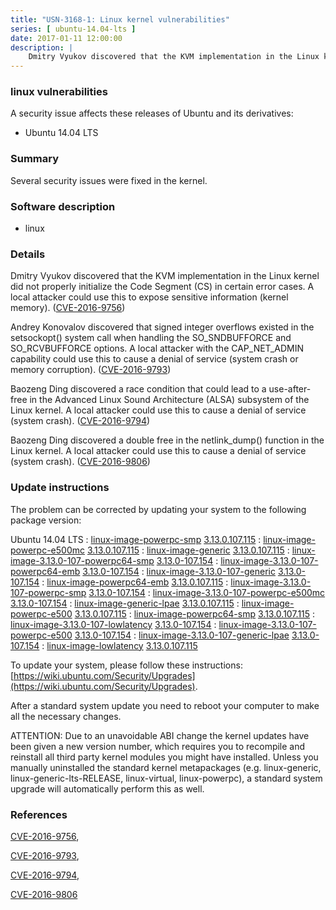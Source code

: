 ```yaml
---
title: "USN-3168-1: Linux kernel vulnerabilities"
series: [ ubuntu-14.04-lts ]
date: 2017-01-11 12:00:00
description: |
    Dmitry Vyukov discovered that the KVM implementation in the Linux kernel did not properly initialize the Code Segment (CS) in certain error cases. A local attacker could use this to expose sensitive information (kernel memory). ([CVE-2016-9756](http://people.ubuntu.com/~ubuntu-security/cve/CVE-2016-9756))
--- 
```

 
### linux vulnerabilities

A security issue affects these releases of Ubuntu and its derivatives:

* Ubuntu 14.04 LTS

### Summary

Several security issues were fixed in the kernel. 

### Software description

* linux 

### Details

Dmitry Vyukov discovered that the KVM implementation in the Linux kernel did not properly initialize the Code Segment (CS) in certain error cases. A local attacker could use this to expose sensitive information (kernel memory). ([CVE-2016-9756](http://people.ubuntu.com/~ubuntu-security/cve/CVE-2016-9756))

Andrey Konovalov discovered that signed integer overflows existed in the setsockopt() system call when handling the SO_SNDBUFFORCE and SO_RCVBUFFORCE options. A local attacker with the CAP_NET_ADMIN capability could use this to cause a denial of service (system crash or memory corruption). ([CVE-2016-9793](http://people.ubuntu.com/~ubuntu-security/cve/CVE-2016-9793))

Baozeng Ding discovered a race condition that could lead to a use-after- free in the Advanced Linux Sound Architecture (ALSA) subsystem of the Linux kernel. A local attacker could use this to cause a denial of service (system crash). ([CVE-2016-9794](http://people.ubuntu.com/~ubuntu-security/cve/CVE-2016-9794))

Baozeng Ding discovered a double free in the netlink_dump() function in the Linux kernel. A local attacker could use this to cause a denial of service (system crash). ([CVE-2016-9806](http://people.ubuntu.com/~ubuntu-security/cve/CVE-2016-9806)) 

### Update instructions

The problem can be corrected by updating your system to the following package version:

Ubuntu 14.04 LTS
 : [linux-image-powerpc-smp](https://launchpad.net/ubuntu/+source/linux) <span> [3.13.0.107.115](https://launchpad.net/ubuntu/+source/linux/3.13.0-107.154) </span> 
 : [linux-image-powerpc-e500mc](https://launchpad.net/ubuntu/+source/linux) <span> [3.13.0.107.115](https://launchpad.net/ubuntu/+source/linux/3.13.0-107.154) </span> 
 : [linux-image-generic](https://launchpad.net/ubuntu/+source/linux) <span> [3.13.0.107.115](https://launchpad.net/ubuntu/+source/linux/3.13.0-107.154) </span> 
 : [linux-image-3.13.0-107-powerpc64-smp](https://launchpad.net/ubuntu/+source/linux) <span> [3.13.0-107.154](https://launchpad.net/ubuntu/+source/linux/3.13.0-107.154) </span> 
 : [linux-image-3.13.0-107-powerpc64-emb](https://launchpad.net/ubuntu/+source/linux) <span> [3.13.0-107.154](https://launchpad.net/ubuntu/+source/linux/3.13.0-107.154) </span> 
 : [linux-image-3.13.0-107-generic](https://launchpad.net/ubuntu/+source/linux) <span> [3.13.0-107.154](https://launchpad.net/ubuntu/+source/linux/3.13.0-107.154) </span> 
 : [linux-image-powerpc64-emb](https://launchpad.net/ubuntu/+source/linux) <span> [3.13.0.107.115](https://launchpad.net/ubuntu/+source/linux/3.13.0-107.154) </span> 
 : [linux-image-3.13.0-107-powerpc-smp](https://launchpad.net/ubuntu/+source/linux) <span> [3.13.0-107.154](https://launchpad.net/ubuntu/+source/linux/3.13.0-107.154) </span> 
 : [linux-image-3.13.0-107-powerpc-e500mc](https://launchpad.net/ubuntu/+source/linux) <span> [3.13.0-107.154](https://launchpad.net/ubuntu/+source/linux/3.13.0-107.154) </span> 
 : [linux-image-generic-lpae](https://launchpad.net/ubuntu/+source/linux) <span> [3.13.0.107.115](https://launchpad.net/ubuntu/+source/linux/3.13.0-107.154) </span> 
 : [linux-image-powerpc-e500](https://launchpad.net/ubuntu/+source/linux) <span> [3.13.0.107.115](https://launchpad.net/ubuntu/+source/linux/3.13.0-107.154) </span> 
 : [linux-image-powerpc64-smp](https://launchpad.net/ubuntu/+source/linux) <span> [3.13.0.107.115](https://launchpad.net/ubuntu/+source/linux/3.13.0-107.154) </span> 
 : [linux-image-3.13.0-107-lowlatency](https://launchpad.net/ubuntu/+source/linux) <span> [3.13.0-107.154](https://launchpad.net/ubuntu/+source/linux/3.13.0-107.154) </span> 
 : [linux-image-3.13.0-107-powerpc-e500](https://launchpad.net/ubuntu/+source/linux) <span> [3.13.0-107.154](https://launchpad.net/ubuntu/+source/linux/3.13.0-107.154) </span> 
 : [linux-image-3.13.0-107-generic-lpae](https://launchpad.net/ubuntu/+source/linux) <span> [3.13.0-107.154](https://launchpad.net/ubuntu/+source/linux/3.13.0-107.154) </span> 
 : [linux-image-lowlatency](https://launchpad.net/ubuntu/+source/linux) <span> [3.13.0.107.115](https://launchpad.net/ubuntu/+source/linux/3.13.0-107.154) </span> 

To update your system, please follow these instructions: [https://wiki.ubuntu.com/Security/Upgrades](https://wiki.ubuntu.com/Security/Upgrades).

After a standard system update you need to reboot your computer to make all the necessary changes.

ATTENTION: Due to an unavoidable ABI change the kernel updates have been given a new version number, which requires you to recompile and reinstall all third party kernel modules you might have installed. Unless you manually uninstalled the standard kernel metapackages (e.g. linux-generic, linux-generic-lts-RELEASE, linux-virtual, linux-powerpc), a standard system upgrade will automatically perform this as well. 

### References

 [CVE-2016-9756](http://people.ubuntu.com/~ubuntu-security/cve/CVE-2016-9756), 

 [CVE-2016-9793](http://people.ubuntu.com/~ubuntu-security/cve/CVE-2016-9793), 

 [CVE-2016-9794](http://people.ubuntu.com/~ubuntu-security/cve/CVE-2016-9794), 

 [CVE-2016-9806](http://people.ubuntu.com/~ubuntu-security/cve/CVE-2016-9806)
 
